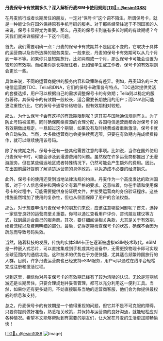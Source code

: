 **丹麦保号卡有效期多久？深入解析丹麦SIM卡使用规则[[TG💪+ @esim1088](https://t.me/s/esim1088)]**

在丹麦旅行或者长期居住的朋友，一定对“保号卡”这个词不陌生。所谓保号卡，就是一种能让你在国外保持原有手机号码的服务。对于那些经常往返于不同国家的人来说，保号卡显得尤为重要。那么，丹麦的保号卡到底有多长时间的有效期呢？今天我们就来详细探讨一下这个问题。

首先，我们需要明确一点：丹麦的保号卡有效期并不是固定不变的，它取决于具体的运营商以及你所选择的服务类型。一般来说，丹麦的保号卡有效期可以从几个月到一年不等。如果你只是短期旅行，比如两周或一个月，那么保号卡可能会设置为较短的有效期。而如果你是长期居住者，比如留学生或工作者，保号卡的有效期则会更长一些。

具体来说，不同的运营商提供的服务内容和政策略有差异。例如，丹麦知名的三大电信运营商TDC、Telia和DNA，它们的保号卡政策各有特点。TDC通常提供灵活的套餐选择，用户可以根据自己的需求调整保号卡的有效期；Telia则以稳定的服务著称，其保号卡的有效期一般较长，适合需要长期使用的用户；而DNA则可能更注重性价比，它的保号卡通常价格较低，但有效期相对较短。

那么，为什么保号卡会有这样的有效期限制呢？这其实与国际通信规则有关。为了防止号码被滥用，同时确保网络资源的合理分配，各国电信运营商都会对保号卡的有效期做出规定。一旦超过这个期限，如果没有及时续费或者重新激活，保号卡就会自动失效。当然，大多数运营商也会提供续费选项，只要在有效期内完成续费操作，就可以继续使用该号码。

除了有效期之外，保号卡还有一些其他需要注意的事项。比如说，当你在国外使用丹麦保号卡时，可能会涉及到漫游费用的问题。虽然现在许多运营商都推出了无漫游服务，但在某些偏远地区或者特殊情况下，仍然可能会产生额外的费用。因此，在出国前最好提前了解清楚运营商的具体政策，以免造成不必要的经济损失。

此外，保号卡的使用还受到当地法律法规的约束。丹麦作为一个高度发达的欧洲国家，对于个人信息保护和网络安全有着严格的要求。这意味着，你在申请和使用保号卡的过程中，可能需要提供身份证明文件，并接受运营商的身份验证程序。这些措施虽然增加了使用的复杂性，但也从侧面保障了用户的合法权益。

那么，对于想要申请丹麦保号卡的朋友们来说，应该注意哪些问题呢？首先，选择一家信誉良好的运营商至关重要。你可以通过查看用户评价、咨询朋友建议等方式，找到最适合自己的服务商。其次，要仔细阅读相关条款，尤其是关于有效期、续费流程以及费用明细的部分。最后，记得定期检查保号卡的状态，确保不会因为疏忽而导致号码失效。

当然，随着科技的发展，传统的实体SIM卡正在逐渐被虚拟eSIM技术取代。eSIM是一种嵌入式芯片，可以直接集成到手机或其他设备中，无需更换物理卡即可实现全球范围内的通信功能。这种技术的优势在于方便快捷，尤其适合频繁跨国旅行的人群。目前，许多丹麦运营商也已经支持eSIM服务，用户可以通过在线平台轻松完成注册和激活过程。

说到这里，相信你对丹麦保号卡的有效期已经有了较为清晰的认识。无论是短期旅游还是长期居住，只要合理规划并妥善管理，都可以充分利用这一便利工具。当然，如果你还有更多疑问，不妨直接联系当地的运营商客服，他们会为你提供最权威的信息和支持。

总之，丹麦保号卡的有效期是一个值得重视的问题，但它并不是不可克服的障碍。只要你提前做好准备，熟悉相关政策，并保持与运营商的良好沟通，就能轻松应对各种情况。希望本文能够帮助到有需要的朋友们，让大家在丹麦的生活更加顺畅愉快！

[[TG💪+ @esim1088](https://t.me/s/esim1088) ![Image](https://i.postimg.cc/4NQfJmqS/Snipaste-2025-05-13-00-14-12.png)]
